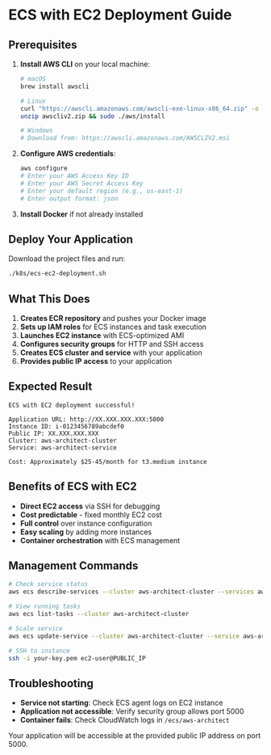 # ECS with EC2 Deployment Guide

## Prerequisites

1. **Install AWS CLI** on your local machine:
   ```bash
   # macOS
   brew install awscli
   
   # Linux
   curl "https://awscli.amazonaws.com/awscli-exe-linux-x86_64.zip" -o "awscliv2.zip"
   unzip awscliv2.zip && sudo ./aws/install
   
   # Windows
   # Download from: https://awscli.amazonaws.com/AWSCLIV2.msi
   ```

2. **Configure AWS credentials**:
   ```bash
   aws configure
   # Enter your AWS Access Key ID
   # Enter your AWS Secret Access Key
   # Enter your default region (e.g., us-east-1)
   # Enter output format: json
   ```

3. **Install Docker** if not already installed

## Deploy Your Application

Download the project files and run:
```bash
./k8s/ecs-ec2-deployment.sh
```

## What This Does

1. **Creates ECR repository** and pushes your Docker image
2. **Sets up IAM roles** for ECS instances and task execution
3. **Launches EC2 instance** with ECS-optimized AMI
4. **Configures security groups** for HTTP and SSH access
5. **Creates ECS cluster and service** with your application
6. **Provides public IP access** to your application

## Expected Result

```
ECS with EC2 deployment successful!

Application URL: http://XX.XXX.XXX.XXX:5000
Instance ID: i-0123456789abcdef0
Public IP: XX.XXX.XXX.XXX
Cluster: aws-architect-cluster
Service: aws-architect-service

Cost: Approximately $25-45/month for t3.medium instance
```

## Benefits of ECS with EC2

- **Direct EC2 access** via SSH for debugging
- **Cost predictable** - fixed monthly EC2 cost
- **Full control** over instance configuration
- **Easy scaling** by adding more instances
- **Container orchestration** with ECS management

## Management Commands

```bash
# Check service status
aws ecs describe-services --cluster aws-architect-cluster --services aws-architect-service

# View running tasks
aws ecs list-tasks --cluster aws-architect-cluster

# Scale service
aws ecs update-service --cluster aws-architect-cluster --service aws-architect-service --desired-count 2

# SSH to instance
ssh -i your-key.pem ec2-user@PUBLIC_IP
```

## Troubleshooting

- **Service not starting**: Check ECS agent logs on EC2 instance
- **Application not accessible**: Verify security group allows port 5000
- **Container fails**: Check CloudWatch logs in `/ecs/aws-architect`

Your application will be accessible at the provided public IP address on port 5000.